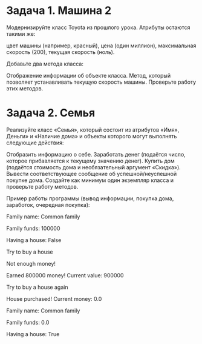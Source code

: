 # Задача 1. Машина 2

Модернизируйте класс Toyota из прошлого урока. Атрибуты остаются такими же:

цвет машины (например, красный),
цена (один миллион),
максимальная скорость (200),
текущая скорость (ноль).
 

Добавьте два метода класса:

Отображение информации об объекте класса.
Метод, который позволяет устанавливать текущую скорость машины.
Проверьте работу этих методов.



# Задача 2. Семья

Реализуйте класс «Семья», который состоит из атрибутов «Имя», Деньги» и «Наличие дома» и объекты которого могут выполнять следующие действия:

Отобразить информацию о себе.
Заработать денег (подаётся число, которое прибавляется к текущему значению денег).
Купить дом (подаётся стоимость дома и необязательный аргумент «Скидка»). Вывести соответствующее сообщение об успешной/неуспешной покупке дома.
Создайте как минимум один экземпляр класса и проверьте работу методов.

 

Пример работы программы (вывод информации, покупка дома, заработок, очередная покупка):

Family name: Common family

Family funds: 100000

Having a house: False

 

Try to buy a house

Not enough money!

 

Earned 800000 money! Current value: 900000

Try to buy a house again

House purchased! Current money: 0.0

 

Family name: Common family

Family funds: 0.0

Having a house: True